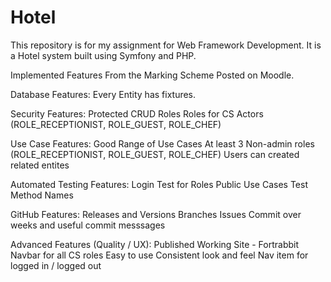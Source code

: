 # Hotel

This repository is for my assignment for Web Framework Development. It is a Hotel system built using Symfony and PHP.

Implemented Features From the Marking Scheme Posted on Moodle.

  Database Features:
  Every Entity has fixtures.
  
  Security Features:
  Protected CRUD Roles
  Roles for CS Actors (ROLE_RECEPTIONIST, ROLE_GUEST, ROLE_CHEF)
  
  Use Case Features:
  Good Range of Use Cases
  At least 3 Non-admin roles (ROLE_RECEPTIONIST, ROLE_GUEST, ROLE_CHEF)
  Users can created related entites
  
  Automated Testing Features:
  Login Test for Roles
  Public Use Cases
  Test Method Names
  
  GitHub Features:
  Releases and Versions
  Branches
  Issues
  Commit over weeks and useful commit messsages
  
  Advanced Features (Quality / UX):
  Published Working Site - Fortrabbit
  Navbar for all CS roles
  Easy to use
  Consistent look and feel
  Nav item for logged in / logged out
  
  
  
  
